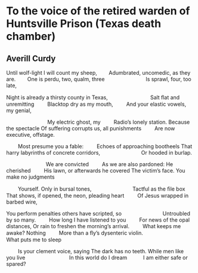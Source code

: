 # To the voice of the retired warden of Huntsville Prison (Texas death chamber)
## Averill Curdy
Until wolf-light I will count my sheep,
       Adumbrated, uncomedic, as they are.
       One is perdu, two, qualm, three
                           Is sprawl, four, too late,

Night is already a thirsty county in Texas,
                            Salt ﬂat and unremitting
        Blacktop dry as my mouth,
        And your elastic vowels, my genial,

                            My electric ghost, my
        Radio’s lonely station. Because the spectacle
Of suffering corrupts us, all punishments
        Are now executive, offstage.

        Most presume you a fable:
        Echoes of approaching bootheels
That harry labyrinths of concrete corridors,
                           Or hooded in burlap.

                           We are convicted
        As we are also pardoned: He cherished
        His lawn, or afterwards he covered
The victim’s face. You make no judgments

        Yourself. Only in bursal tones,
                           Tactful as the ﬁle box
That shows, if opened, the neon, pleading heart
        Of Jesus wrapped in barbed wire,

You perform penalties others have scripted, so
                           Untroubled by so many.
        How long I have listened to you
        For news of the opal distances,
Or rain to freshen the morning’s arrival.
        What keeps me awake? Nothing
        More than a ﬂy’s dysenteric violin.
                              What puts me to sleep

        Is your clement voice, saying
The dark has no teeth. While men like you live
                             In this world do I dream
          I am either safe or spared?